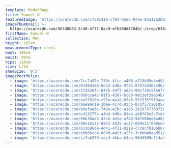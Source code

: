 ```yaml
---
template: ModelPage
title: Samuel N
featuredImage: 'https://ucarecdn.com/c758c419-cf84-4e5c-97a6-84a12a2b038d/'
imageThumbnail: >-
  https://ucarecdn.com/567d0b83-2c40-4f77-8ac9-efb50dd4764b/-/crop/638x924/296,0/-/preview/
firstName: Samuel N
collection: Men
height: 185cm
measurementType: chest
bust: 106cm
waist: 89cm
hips: 110cm
size: L/34
shoeSize: '9.5'
imagePortfolio:
  - image: 'https://ucarecdn.com/7cc7a57e-739c-4fcc-a460-a733b59e4ed9/'
  - image: 'https://ucarecdn.com/9348d166-6d32-4d8a-9f34-87b72d367c9b/'
  - image: 'https://ucarecdn.com/1f2826fc-647b-44f7-ad54-09cf29c5fe6f/'
  - image: 'https://ucarecdn.com/d60cce4c-91f5-4507-bc60-9013ef29a54b/'
  - image: 'https://ucarecdn.com/ae97819b-c95a-4a18-8fa5-951535f9f3aa/'
  - image: 'https://ucarecdn.com/9ae99c19-1bee-4c7d-83cb-071f57c20105/'
  - image: 'https://ucarecdn.com/b0efae6c-749e-42bc-a185-2b2975736073/'
  - image: 'https://ucarecdn.com/ed132774-a4b4-4d6a-81e4-ab0f45e2c7cd/'
  - image: 'https://ucarecdn.com/08bf0ad5-43cb-4e5a-a748-94f500ee8a40/'
  - image: 'https://ucarecdn.com/88e1b122-6872-4525-ac57-699e31f690ee/'
  - image: 'https://ucarecdn.com/631696de-4d41-4f21-8219-c7c8cfd106b6/'
  - image: 'https://ucarecdn.com/ebb66cc4-683d-4dc3-a25c-3cbbb48aad51/'
  - image: 'https://ucarecdn.com/cc7ab279-cdc4-4bba-b3ea-50d6509ef14a/'
---
```


